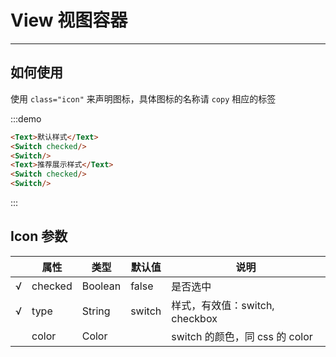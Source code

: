 # View 视图容器

---

## 如何使用

使用 `class="icon"` 来声明图标，具体图标的名称请 `copy` 相应的标签

:::demo

```html
<Text>默认样式</Text>
<Switch checked/>
<Switch/>
<Text>推荐展示样式</Text>
<Switch checked/>
<Switch/>
```

:::

## Icon 参数

|     | 属性    | 类型    | 默认值 | 说明                           |
| --- | ------- | ------- | ------ | ------------------------------ |
| √   | checked | Boolean | false  | 是否选中                       |
| √   | type    | String  | switch | 样式，有效值：switch, checkbox |
|     | color   | Color   |        | switch 的颜色，同 css 的 color |
